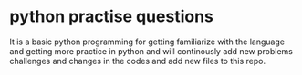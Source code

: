 # python practise questions

It is a basic python programming for getting familiarize
with the language and getting more practice in python and
will continously add new problems challenges and changes 
in the codes and add new files to this repo.

